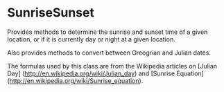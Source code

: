 SunriseSunset
=============

Provides methods to determine the sunrise and sunset time of a given
location, or if it is currently day or night at a given location.

Also provides methods to convert between Greogrian and Julian dates.

The formulas used by this class are from the Wikipedia articles on [Julian Day] (http://en.wikipedia.org/wiki/Julian_day)
and [Sunrise Equation] (http://en.wikipedia.org/wiki/Sunrise_equation).
  
